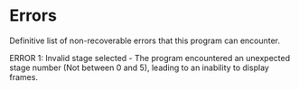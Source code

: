# Errors #

Definitive list of non-recoverable errors that this program can encounter.

ERROR 1: Invalid stage selected - The program encountered an unexpected stage number (Not between 0 and 5), leading to an inability to display frames.
